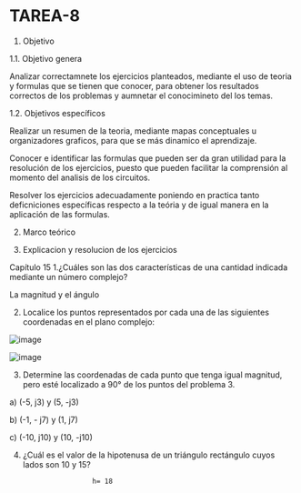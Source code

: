 # TAREA-8

1. Objetivo

1.1. Objetivo genera

Analizar correctamnete los ejercicios planteados, mediante el uso de teoria y formulas que se tienen que conocer, para obtener los resultados correctos de los problemas y aumnetar el conocimineto del los temas. 

1.2. Objetivos específicos

Realizar un resumen de la teoria, mediante mapas conceptuales u organizadores graficos, para que se más dinamico el aprendizaje. 

Conocer e identificar las formulas que pueden ser da gran utilidad para la resolución de los ejercicios, puesto que pueden facilitar la comprensión al momento del analisis de los circuitos. 

Resolver los ejercicios adecuadamente poniendo en practica tanto deficniciones específicas respecto a la teória y de igual manera en la aplicación de las formulas. 

2. Marco teórico 

3. Explicacion y resolucion de los ejercicios

Capítulo 15
1.¿Cuáles son las dos características de una cantidad indicada mediante un número complejo?

La magnitud y el ángulo 

2. Localice los puntos representados por cada una de las siguientes coordenadas en el plano complejo:

![image](https://user-images.githubusercontent.com/94153604/154597617-ea5918a0-5bbe-4645-9670-70c53266583c.png)

![image](https://user-images.githubusercontent.com/94153604/154597625-55256eec-1f44-43a2-999e-81629e266eaa.png)

3. Determine las coordenadas de cada punto que tenga igual magnitud, pero esté localizado a 90° de los puntos del problema 3.

a) (-5, j3) y (5, -j3)       

b) (-1, - j7) y (1, j7)

c) (-10, j10) y (10, -j10) 

4. ¿Cuál es el valor de la hipotenusa de un triángulo rectángulo cuyos lados son 10 y 15?

                        h= 18

      
      
